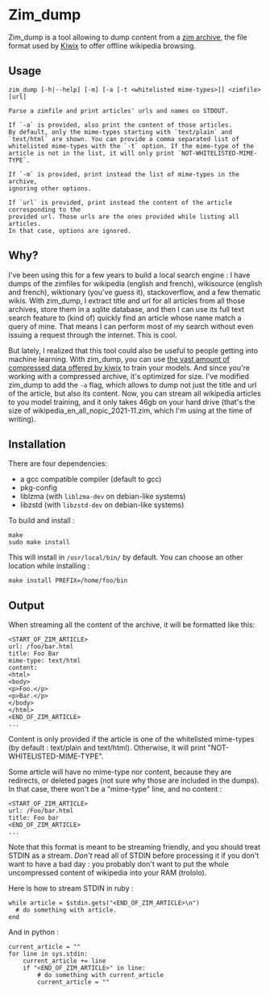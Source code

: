 # Zim_dump

Zim_dump is a tool allowing to dump content from a [zim archive](https://black-book-editions.fr/forums.php?topic_id=45921&tid=991061#msg991061), the file format used by [Kiwix](https://www.kiwix.org/en/)
to offer offline wikipedia browsing.

## Usage

```
zim_dump [-h|--help] [-m] [-a [-t <whitelisted mime-types>]] <zimfile> [url]

Parse a zimfile and print articles' urls and names on STDOUT.

If `-a` is provided, also print the content of those articles.
By default, only the mime-types starting with `text/plain` and
`text/html` are shown. You can provide a comma separated list of
whitelisted mime-types with the `-t` option. If the mime-type of the
article is not in the list, it will only print `NOT-WHITELISTED-MIME-TYPE`.

If `-m` is provided, print instead the list of mime-types in the archive,
ignoring other options.

If `url` is provided, print instead the content of the article corresponding to the
provided url. Those urls are the ones provided while listing all articles.
In that case, options are ignored.
```

## Why?

I've been using this for a few years to build a local search engine : I
have dumps of the zimfiles for wikipedia (english and french), wikisource
(english and french), wiktionary (you've guess it), stackoverflow, and a
few thematic wikis. With zim_dump, I extract title and url for all articles
from all those archives, store them in a sqlite database, and then I can
use its full text search feature to (kind of) quickly find an article whose
name match a query of mine. That means I can perform most of my search
without even issuing a request through the internet. This is cool.

But lately, I realized that this tool could also be useful to people
getting into machine learning. With zim_dump, you can use [the vast amount
of compressed data offered by kiwix](https://wiki.kiwix.org/wiki/Content_in_all_languages)
to train your models. And since you're working with a compressed archive,
it's optimized for size. I've modified zim_dump to add the `-a` flag, which
allows to dump not just the title and url of the article, but also its
content. Now, you can stream all wikipedia articles to you model training,
and it only takes 46gb on your hard drive (that's the size of
wikipedia_en_all_nopic_2021-11.zim, which I'm using at the time of writing).


## Installation

There are four dependencies:

* a gcc compatible compiler (default to gcc)
* pkg-config
* liblzma (with `liblzma-dev` on debian-like systems)
* libzstd (with `libzstd-dev` on debian-like systems)

To build and install :

```
make
sudo make install
```

This will install in `/usr/local/bin/` by default. You can choose an other
location while installing :

```
make install PREFIX=/home/foo/bin
```


## Output

When streaming all the content of the archive, it will be formatted like
this:

```
<START_OF_ZIM_ARTICLE>
url: /foo/bar.html
title: Foo Bar
mime-type: text/html
content:
<html>
<body>
<p>Foo.</p>
<p>Bar.</p>
</body>
</html>
<END_OF_ZIM_ARTICLE>
...
```

Content is only provided if the article is one of the whitelisted
mime-types (by default : text/plain and text/html). Otherwise, it will
print "NOT-WHITELISTED-MIME-TYPE".

Some article will have no mime-type nor content, because they are
redirects, or deleted pages (not sure why those are included in the dumps).
In that case, there won't be a "mime-type" line, and no content :

```
<START_OF_ZIM_ARTICLE>
url: /Foo/bar.html
title: Foo bar
<END_OF_ZIM_ARTICLE>
...
```

Note that this format is meant to be streaming friendly, and you should
treat STDIN as a stream. *Don't* read all of STDIN before processing it if
you don't want to have a bad day : you probably don't want to put the whole
uncompressed content of wikipedia into your RAM (trololo).

Here is how to stream STDIN in ruby :

```
while article = $stdin.gets("<END_OF_ZIM_ARTICLE>\n")
  # do something with article.
end
```

And in python :

```
current_article = ""
for line in sys.stdin:
    current_article += line
    if "<END_OF_ZIM_ARTICLE>" in line:
        # do something with current_article
        current_article = ""
```
